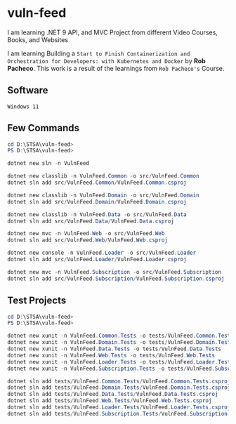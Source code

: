# vuln-feed

I am learning .NET 9 API, and MVC Project from different Video Courses, Books, and Websites

I am learning Building a `Start to Finish Containerization and Orchestration for Developers: with Kubernetes and Docker` by **Rob Pacheco**. This work is a result of the learnings from `Rob Pacheco's` Course.

## Software

```text
Windows 11
```

## Few Commands

```powershell
cd D:\STSA\vuln-feed>
PS D:\STSA\vuln-feed>

dotnet new sln -n VulnFeed

dotnet new classlib -n VulnFeed.Common -o src/VulnFeed.Common
dotnet sln add src/VulnFeed.Common/VulnFeed.Common.csproj

dotnet new classlib -n VulnFeed.Domain -o src/VulnFeed.Domain
dotnet sln add src/VulnFeed.Domain/VulnFeed.Domain.csproj

dotnet new classlib -n VulnFeed.Data -o src/VulnFeed.Data
dotnet sln add src/VulnFeed.Data/VulnFeed.Data.csproj

dotnet new mvc -n VulnFeed.Web -o src/VulnFeed.Web
dotnet sln add src/VulnFeed.Web/VulnFeed.Web.csproj

dotnet new console -n VulnFeed.Loader -o src/VulnFeed.Loader
dotnet sln add src/VulnFeed.Loader/VulnFeed.Loader.csproj

dotnet new mvc -n VulnFeed.Subscription -o src/VulnFeed.Subscription
dotnet sln add src/VulnFeed.Subscription/VulnFeed.Subscription.csproj
```

## Test Projects

```powershell
cd D:\STSA\vuln-feed>
PS D:\STSA\vuln-feed>

dotnet new xunit -n VulnFeed.Common.Tests -o tests/VulnFeed.Common.Tests
dotnet new xunit -n VulnFeed.Domain.Tests -o tests/VulnFeed.Domain.Tests
dotnet new xunit -n VulnFeed.Data.Tests -o tests/VulnFeed.Data.Tests
dotnet new xunit -n VulnFeed.Web.Tests -o tests/VulnFeed.Web.Tests
dotnet new xunit -n VulnFeed.Loader.Tests -o tests/VulnFeed.Loader.Tests
dotnet new xunit -n VulnFeed.Subscription.Tests -o tests/VulnFeed.Subscription.Tests

dotnet sln add tests/VulnFeed.Common.Tests/VulnFeed.Common.Tests.csproj
dotnet sln add tests/VulnFeed.Domain.Tests/VulnFeed.Domain.Tests.csproj
dotnet sln add tests/VulnFeed.Data.Tests/VulnFeed.Data.Tests.csproj
dotnet sln add tests/VulnFeed.Web.Tests/VulnFeed.Web.Tests.csproj
dotnet sln add tests/VulnFeed.Loader.Tests/VulnFeed.Loader.Tests.csproj
dotnet sln add tests/VulnFeed.Subscription.Tests/VulnFeed.Subscription.Tests.csproj
```
